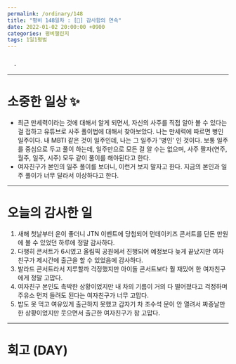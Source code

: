 ```yaml
---
permalink: /ordinary/148
title: "평비 148일차 : [🎤] 감사함의 연속"
date: 2022-01-02 20:00:00 +0900
categories: 평비챌린지
tags: 1일1평범
---
```

```

  - 
```

---
# 소중한 일상 ✨
- 최근 만세력이라는 것에 대해서 알게 되면서, 자신의 사주를 직접 알아 볼 수 있다는 걸 접하고 유튜브로 사주 풀이법에 대해서 찾아보았다. 나는 만세력에 따르면 병인일주이다. 내 MBTI 같은 것이 일주인데, 나는 그 일주가 '병인' 인 것이다. 보통 일주를 중심으로 두고 풀이 하는데, 일주만으로 모든 걸 알 수는 없으며, 사주 팔자(연주, 월주, 일주, 시주) 모두 같이 풀이를 해야된다고 한다.
- 여자친구가 본인의 일주 풀이를 보더니, 이런거 보지 말자고 한다. 지금의 본인과 일주 풀이가 너무 달라서 이상하다고 한다.

---
# 오늘의 감사한 일
1. 새해 첫날부터 운이 좋더니 JTN 이벤트에 당첨되어 먼데이키즈 콘서트를 단돈 만원에 볼 수 있었던 하루에 정말 감사하다.  
2. 다행히 콘서트가 6시였고 올림픽 공원에서 진행되어 예정보다 늦게 끝났지만 여자친구가 제시간에 출근을 할 수 있었음에 감사하다.  
3. 발라드 콘서트라서 지루할까 걱정했지만 아이돌 콘서트보다 훨 재밌어 한 여자친구에게 정말 고맙다.  
4. 여자친구 본인도 촉박한 상황이었지만 내 차의 기름이 거의 다 떨어졌다고 걱정하며 주유소 먼저 들려도 된다는 여자친구가 너무 고맙다.  
5. 밥도 못 먹고 여유있게 출근하지 못했고 갑자기 차 조수석 문이 안 열려서 짜증날만한 상황이었지만 웃으면서 출근한 여자친구가 참 고맙다.  

---
# 회고 (DAY)
